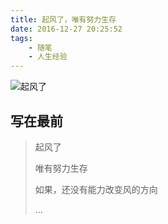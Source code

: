 ```yaml
---
title: 起风了，唯有努力生存
date: 2016-12-27 20:25:52
tags:
	- 随笔
	- 人生经验
---
```


![起风了](https://hellovass-blog-1257365569.cos.ap-shanghai.myqcloud.com/%E3%80%8A%E8%B5%B7%E9%A3%8E%E4%BA%86%E3%80%8B.jpg)

## 写在最前

> 起风了
>
> 唯有努力生存
>
> 如果，还没有能力改变风的方向
>
> ...

